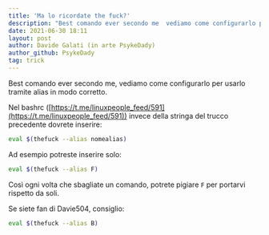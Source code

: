 ```yaml
---
title: 'Ma lo ricordate the fuck?'
description: "Best comando ever secondo me  vediamo come configurarlo per usarlo tramite alias in modo corretto  "
date: 2021-06-30 18:11
layout: post
author: Davide Galati (in arte PsykeDady)
author_github: PsykeDady
tag: trick
---
```

Best comando ever secondo me, vediamo come configurarlo per usarlo tramite alias in modo corretto.

Nel bashrc ([https://t.me/linuxpeople_feed/591](https://t.me/linuxpeople_feed/591)) 
invece della stringa del trucco precedente dovrete inserire: 

```bash
eval $(thefuck --alias nomealias)
```

Ad esempio potreste inserire solo: 
```bash
eval $(thefuck --alias F)
```

Così ogni volta che sbagliate un comando, potrete pigiare `F` per portarvi 
rispetto da soli.

Se siete fan di Davie504, consiglio: 
```bash
eval $(thefuck --alias B)
```